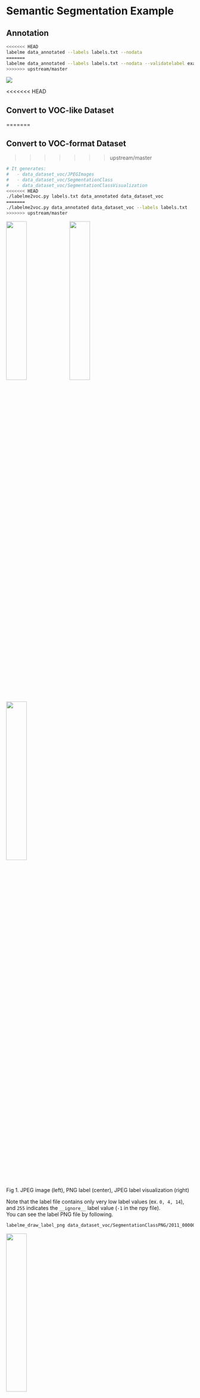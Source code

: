 # Semantic Segmentation Example

## Annotation

```bash
<<<<<<< HEAD
labelme data_annotated --labels labels.txt --nodata
=======
labelme data_annotated --labels labels.txt --nodata --validatelabel exact --config '{shift_auto_shape_color: -2}'
>>>>>>> upstream/master
```

![](.readme/annotation.jpg)


<<<<<<< HEAD
## Convert to VOC-like Dataset
=======
## Convert to VOC-format Dataset
>>>>>>> upstream/master

```bash
# It generates:
#   - data_dataset_voc/JPEGImages
#   - data_dataset_voc/SegmentationClass
#   - data_dataset_voc/SegmentationClassVisualization
<<<<<<< HEAD
./labelme2voc.py labels.txt data_annotated data_dataset_voc
=======
./labelme2voc.py data_annotated data_dataset_voc --labels labels.txt
>>>>>>> upstream/master
```

<img src="data_dataset_voc/JPEGImages/2011_000003.jpg" width="33%" /> <img src="data_dataset_voc/SegmentationClassPNG/2011_000003.png" width="33%" /> <img src="data_dataset_voc/SegmentationClassVisualization/2011_000003.jpg" width="33%" />

Fig 1. JPEG image (left), PNG label (center), JPEG label visualization (right)  


Note that the label file contains only very low label values (ex. `0, 4, 14`), and
`255` indicates the `__ignore__` label value (`-1` in the npy file).  
You can see the label PNG file by following.

```bash
labelme_draw_label_png data_dataset_voc/SegmentationClassPNG/2011_000003.png
```

<img src=".readme/draw_label_png.jpg" width="33%" />
